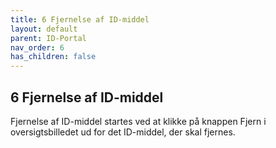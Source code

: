 ```yaml
---
title: 6 Fjernelse af ID-middel
layout: default
parent: ID-Portal
nav_order: 6
has_children: false
---
```


## 6 Fjernelse af ID-middel

Fjernelse af ID-middel startes ved at klikke på knappen Fjern i oversigtsbilledet ud for det ID-middel,
der skal fjernes.
